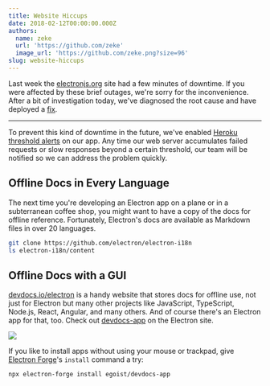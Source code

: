 ```yaml
---
title: Website Hiccups
date: 2018-02-12T00:00:00.000Z
authors:
  name: zeke
  url: 'https://github.com/zeke'
  image_url: 'https://github.com/zeke.png?size=96'
slug: website-hiccups
---
```

Last week the [electronjs.org](https://electronjs.org) site had a few minutes
of downtime. If you were affected by these brief outages, we're sorry
for the inconvenience. After a bit of investigation today, we've diagnosed
the root cause and have deployed a [fix](https://github.com/electron/electronjs.org/pull/1076).

---

To prevent this kind of downtime in the future, we've enabled 
[Heroku threshold alerts](https://devcenter.heroku.com/articles/metrics#threshold-alerting)
on our app. Any time our web server accumulates failed requests or slow responses beyond a certain threshold, our team will be notified so we can 
address the problem quickly.

## Offline Docs in Every Language

The next time you're developing an Electron app on a plane or in a subterranean
coffee shop, you might want to have a copy of the docs for offline reference. 
Fortunately, Electron's docs are available as Markdown files in over 20 
languages.

```sh
git clone https://github.com/electron/electron-i18n
ls electron-i18n/content
```

## Offline Docs with a GUI

[devdocs.io/electron](https://devdocs.io/electron/) is a handy website that
stores docs for offline use, not just for Electron but many other projects like
JavaScript, TypeScript, Node.js, React, Angular, and many others. And of course 
there's an Electron app for that, too. 
Check out [devdocs-app](https://electronjs.org/apps/devdocs-app) 
on the Electron site.

[![](https://user-images.githubusercontent.com/8784712/27121730-11676ba8-511b-11e7-8c01-00444ee8501a.png)](https://electronjs.org/apps/devdocs-app)

If you like to install apps without using your mouse or trackpad, give 
[Electron Forge](https://electronforge.io/)'s `install` command a try:

```sh
npx electron-forge install egoist/devdocs-app
```

